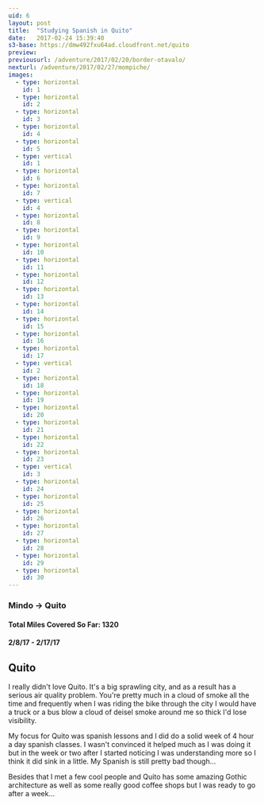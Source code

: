 ```yaml
---
uid: 6
layout: post
title:  "Studying Spanish in Quito"
date:   2017-02-24 15:39:40
s3-base: https://dmw492fxu64ad.cloudfront.net/quito
preview:
previousurl: /adventure/2017/02/20/border-otavalo/
nexturl: /adventure/2017/02/27/mompiche/
images:
  - type: horizontal
    id: 1
  - type: horizontal
    id: 2
  - type: horizontal
    id: 3
  - type: horizontal
    id: 4
  - type: horizontal
    id: 5
  - type: vertical
    id: 1
  - type: horizontal
    id: 6
  - type: horizontal
    id: 7
  - type: vertical
    id: 4
  - type: horizontal
    id: 8
  - type: horizontal
    id: 9
  - type: horizontal
    id: 10
  - type: horizontal
    id: 11
  - type: horizontal
    id: 12
  - type: horizontal
    id: 13
  - type: horizontal
    id: 14
  - type: horizontal
    id: 15
  - type: horizontal
    id: 16
  - type: horizontal
    id: 17
  - type: vertical
    id: 2
  - type: horizontal
    id: 18
  - type: horizontal
    id: 19
  - type: horizontal
    id: 20
  - type: horizontal
    id: 21
  - type: horizontal
    id: 22
  - type: horizontal
    id: 23
  - type: vertical
    id: 3
  - type: horizontal
    id: 24
  - type: horizontal
    id: 25
  - type: horizontal
    id: 26
  - type: horizontal
    id: 27
  - type: horizontal
    id: 28
  - type: horizontal
    id: 29
  - type: horizontal
    id: 30
---
```

  <h3>Mindo -> Quito</h3>
  <h4>Total Miles Covered So Far: 1320</h4>
  <h4>2/8/17 - 2/17/17</h4>

  <h2>Quito</h2>
  I really didn't love Quito. It's a big sprawling city, and as a result has a serious air quality problem. You're pretty much in a cloud of smoke all the time and frequently when I was riding the bike through the city I would have a truck or a bus blow a cloud of deisel smoke around me so thick I'd lose visibility.

  My focus for Quito was spanish lessons and I did do a solid week of 4 hour a day spanish classes. I wasn't convinced it helped much as I was doing it but in the week or two after I started noticing I was understanding more so I think it did sink in a little. My Spanish is still pretty bad though...

  Besides that I met a few cool people and Quito has some amazing Gothic architecture as well as some really good coffee shops but I was ready to go after a week...
